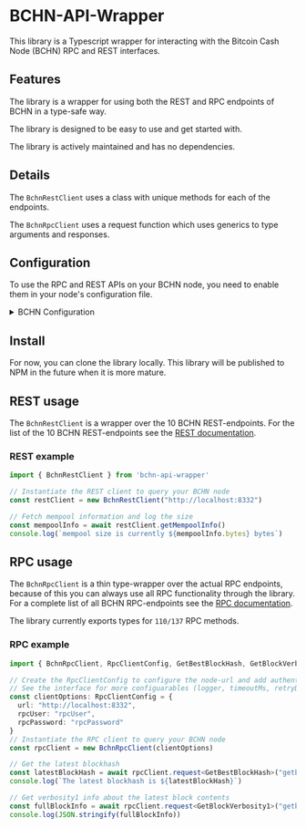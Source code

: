 # BCHN-API-Wrapper 

This library is a Typescript wrapper for interacting with the Bitcoin Cash Node (BCHN) RPC and REST interfaces. 

## Features

The library is a wrapper for using both the REST and RPC endpoints of BCHN in a type-safe way.

The library is designed to be easy to use and get started with.

The library is actively maintained and has no dependencies.

## Details

The `BchnRestClient` uses a class with unique methods for each of the endpoints.

The `BchnRpcClient` uses a request function which uses generics to type arguments and responses.

## Configuration

To use the RPC and REST APIs on your BCHN node, you need to enable them in your node's configuration file.

<details>
  <summary>BCHN Configuration</summary>
  In the BCHN `.conf` file add the following settings:

  ```
    server=1
    rest=1
    rpcuser=rpcuser
    rpcpassword=rpcpassword
    rpcallowip=127.0.0.1
    rpcport=8332
  ```

  To learn more about the `.conf` settings, see the [official documentation](https://docs.bitcoincashnode.org/doc/bitcoin-conf/).
</details>

## Install

For now, you can clone the library locally.
This library will be published to NPM in the future when it is more mature.

## REST usage

The `BchnRestClient` is a wrapper over the 10 BCHN REST-endpoints. For the list of the 10 BCHN REST-endpoints see the [REST documentation](https://docs.bitcoincashnode.org/doc/REST-interface/).

### REST example

```ts
import { BchnRestClient } from 'bchn-api-wrapper'

// Instantiate the REST client to query your BCHN node
const restClient = new BchnRestClient("http://localhost:8332")

// Fetch mempool information and log the size
const mempoolInfo = await restClient.getMempoolInfo()
console.log(`mempool size is currently ${mempoolInfo.bytes} bytes`)
```

## RPC usage

The `BchnRpcClient` is a thin type-wrapper over the actual RPC endpoints, because of this you can always use all RPC functionality through the library. For a complete list of all BCHN RPC-endpoints see the [RPC documentation](https://docs.bitcoincashnode.org/doc/json-rpc/).

The library currently exports types for `110/137` RPC methods.

### RPC example

```ts
import { BchnRpcClient, RpcClientConfig, GetBestBlockHash, GetBlockVerbosity1 } from 'bchn-api-wrapper'

// Create the RpcClientConfig to configure the node-url and add authentication details
// See the interface for more configuarables (logger, timeoutMs, retryDelayMs, maxRetries)
const clientOptions: RpcClientConfig = {
  url: "http://localhost:8332",
  rpcUser: "rpcUser",
  rpcPassword: "rpcPassword"
}
// Instantiate the RPC client to query your BCHN node
const rpcClient = new BchnRpcClient(clientOptions)

// Get the latest blockhash
const latestBlockHash = await rpcClient.request<GetBestBlockHash>("getbestblockhash")
console.log(`The latest blockhash is ${latestBlockHash}`)

// Get verbosity1 info about the latest block contents
const fullBlockInfo = await rpcClient.request<GetBlockVerbosity1>("getblock", latestBlockHash, 1)
console.log(JSON.stringify(fullBlockInfo))
```
